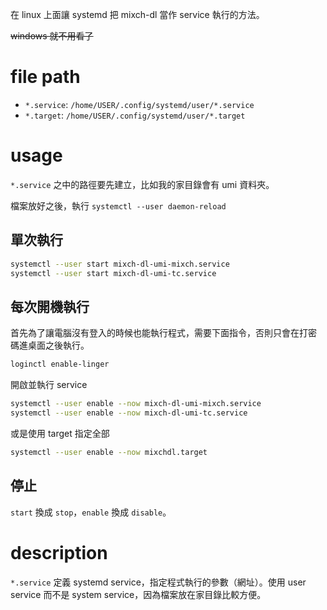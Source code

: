 在 linux 上面讓 systemd 把 mixch-dl 當作 service 執行的方法。

~~windows 就不用看了~~

# file path

- `*.service`: `/home/USER/.config/systemd/user/*.service`
- `*.target`: `/home/USER/.config/systemd/user/*.target`

# usage

`*.service` 之中的路徑要先建立，比如我的家目錄會有 umi 資料夾。

檔案放好之後，執行 `systemctl --user daemon-reload`

## 單次執行

```sh
systemctl --user start mixch-dl-umi-mixch.service
systemctl --user start mixch-dl-umi-tc.service
```

## 每次開機執行

首先為了讓電腦沒有登入的時候也能執行程式，需要下面指令，否則只會在打密
碼進桌面之後執行。

```sh
loginctl enable-linger
```

開啟並執行 service

```sh
systemctl --user enable --now mixch-dl-umi-mixch.service
systemctl --user enable --now mixch-dl-umi-tc.service
```

或是使用 target 指定全部

```sh
systemctl --user enable --now mixchdl.target
```

## 停止

`start` 換成 `stop`，`enable` 換成 `disable`。

# description

`*.service` 定義 systemd service，指定程式執行的參數（網址）。使用
user service 而不是 system service，因為檔案放在家目錄比較方便。
